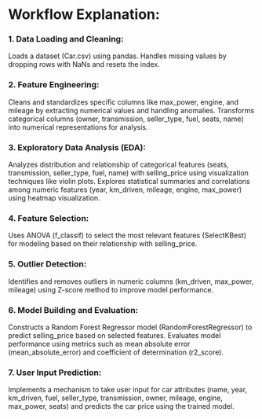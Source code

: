 # Workflow Explanation:
### 1. Data Loading and Cleaning:
Loads a dataset (Car.csv) using pandas.
Handles missing values by dropping rows with NaNs and resets the index.
### 2. Feature Engineering:
Cleans and standardizes specific columns like max_power, engine, and mileage by extracting numerical values and handling anomalies.
Transforms categorical columns (owner, transmission, seller_type, fuel, seats, name) into numerical representations for analysis.
### 3. Exploratory Data Analysis (EDA):
Analyzes distribution and relationship of categorical features (seats, transmission, seller_type, fuel, name) with selling_price using visualization techniques like violin plots.
Explores statistical summaries and correlations among numeric features (year, km_driven, mileage, engine, max_power) using heatmap visualization.
### 4. Feature Selection:
Uses ANOVA (f_classif) to select the most relevant features (SelectKBest) for modeling based on their relationship with selling_price.
### 5. Outlier Detection:
Identifies and removes outliers in numeric columns (km_driven, max_power, mileage) using Z-score method to improve model performance.
### 6. Model Building and Evaluation:
Constructs a Random Forest Regressor model (RandomForestRegressor) to predict selling_price based on selected features.
Evaluates model performance using metrics such as mean absolute error (mean_absolute_error) and coefficient of determination (r2_score).
### 7. User Input Prediction:
Implements a mechanism to take user input for car attributes (name, year, km_driven, fuel, seller_type, transmission, owner, mileage, engine, max_power, seats) and predicts the car price using the trained model.

